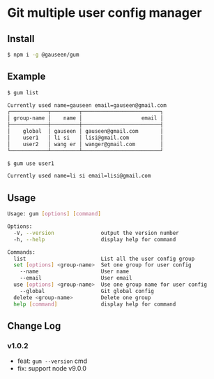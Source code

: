 # Git multiple user config manager

## Install

```sh
$ npm i -g @gauseen/gum
```

## Example

```sh
$ gum list

Currently used name=gauseen email=gauseen@gmail.com
┌────────────┬─────────┬─────────────────────────┐
│ group-name │    name │                   email │
├────────────┼─────────┼─────────────────────────┤
│    global  │ gauseen │ gauseen@gmail.com       │
│    user1   │ li si   │ lisi@gmail.com          │
│    user2   │ wang er │ wanger@gmail.com        │
└────────────┴─────────┴─────────────────────────┘
```

```sh
$ gum use user1

Currently used name=li si email=lisi@gmail.com
```

## Usage

```sh
Usage: gum [options] [command]

Options:
  -V, --version               output the version number
  -h, --help                  display help for command

Commands:
  list                        List all the user config group
  set [options] <group-name>  Set one group for user config
    --name                    User name
    --email                   User email
  use [options] <group-name>  Use one group name for user config
    --global                  Git global config
  delete <group-name>         Delete one group
  help [command]              display help for command
```

## Change Log

### v1.0.2

- feat: `gum --version` cmd
- fix: support node v9.0.0
